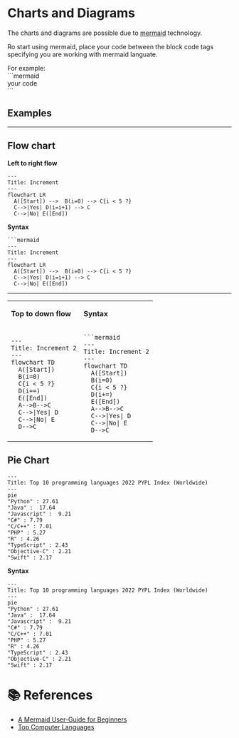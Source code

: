 # Charts and Diagrams

The charts and diagrams are possible due to [mermaid](https://mermaid.js.org/) technology.

Ro start using mermaid, place your code between the block code tags specifying you are working with mermaid languate.

For example:</br>
\`\`\`mermaid</br>
your code</br>
\`\`\`</br>


## Examples
---

## Flow chart

**Left to right flow**
```mermaid
---
Title: Increment
---
flowchart LR
  A([Start]) -->  B(i=0) --> C{i < 5 ?}
  C-->|Yes| D(i=i+1) --> C
  C-->|No| E([End])
```  

**Syntax**

```text
```mermaid
---
Title: Increment
---
flowchart LR
  A([Start]) -->  B(i=0) --> C{i < 5 ?}
  C-->|Yes| D(i=i+1) --> C
  C-->|No| E([End])
```  

---

<table>
<tr>
  <td> 
  
  **Top to down flow** 
  
  </td>
  <td>
  
  **Syntax**

  </td>
</tr>
  <td> 
  
  ```mermaid
  ---
  Title: Increment 2
  ---
  flowchart TD
    A([Start]) 
    B(i=0) 
    C{i < 5 ?}
    D(i+=)
    E([End])
    A-->B-->C
    C-->|Yes| D
    C-->|No| E
    D-->C
  ```  
  
  </td>
  <td>
  
  ```text
  ```mermaid
  ---
  Title: Increment 2
  ---
  flowchart TD
    A([Start]) 
    B(i=0) 
    C{i < 5 ?}
    D(i+=)
    E([End])
    A-->B-->C
    C-->|Yes| D
    C-->|No| E
    D-->C
  ```  

  </td>
</tr>
</table>


## Pie Chart

```mermaid
---
Title: Top 10 programming languages 2022 PYPL Index (Worldwide)
---
pie
"Python" : 27.61
"Java" :  17.64
"Javascript" :  9.21
"C#" : 7.79
"C/C++" : 7.01
"PHP" : 5.27
"R" : 4.26
"TypeScript" : 2.43
"Objective-C" : 2.21
"Swift" : 2.17
```

**Syntax**

```text
---
Title: Top 10 programming languages 2022 PYPL Index (Worldwide)
---
pie
"Python" : 27.61
"Java" :  17.64
"Javascript" :  9.21
"C#" : 7.79
"C/C++" : 7.01
"PHP" : 5.27
"R" : 4.26
"TypeScript" : 2.43
"Objective-C" : 2.21
"Swift" : 2.17
```

# :books: References
- [A Mermaid User-Guide for Beginners](https://mermaid.js.org/intro/n00b-gettingStarted.html#a-mermaid-user-guide-for-beginners)
- [Top Computer Languages](https://statisticstimes.com/tech/top-computer-languages.php)
